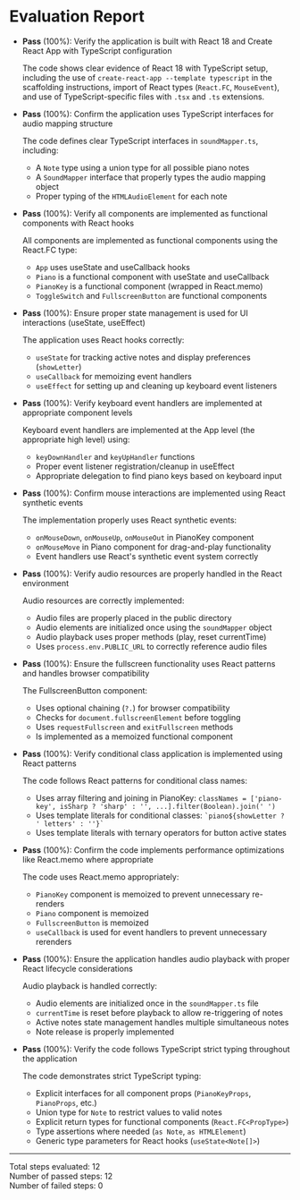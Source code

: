 # Evaluation Report

- **Pass** (100%): Verify the application is built with React 18 and Create React App with TypeScript configuration
  
  The code shows clear evidence of React 18 with TypeScript setup, including the use of `create-react-app --template typescript` in the scaffolding instructions, import of React types (`React.FC`, `MouseEvent`), and use of TypeScript-specific files with `.tsx` and `.ts` extensions.

- **Pass** (100%): Confirm the application uses TypeScript interfaces for audio mapping structure
  
  The code defines clear TypeScript interfaces in `soundMapper.ts`, including:
  - A `Note` type using a union type for all possible piano notes
  - A `SoundMapper` interface that properly types the audio mapping object
  - Proper typing of the `HTMLAudioElement` for each note

- **Pass** (100%): Verify all components are implemented as functional components with React hooks
  
  All components are implemented as functional components using the React.FC type:
  - `App` uses useState and useCallback hooks
  - `Piano` is a functional component with useState and useCallback
  - `PianoKey` is a functional component (wrapped in React.memo)
  - `ToggleSwitch` and `FullscreenButton` are functional components

- **Pass** (100%): Ensure proper state management is used for UI interactions (useState, useEffect)
  
  The application uses React hooks correctly:
  - `useState` for tracking active notes and display preferences (`showLetter`)
  - `useCallback` for memoizing event handlers
  - `useEffect` for setting up and cleaning up keyboard event listeners

- **Pass** (100%): Verify keyboard event handlers are implemented at appropriate component levels
  
  Keyboard event handlers are implemented at the App level (the appropriate high level) using:
  - `keyDownHandler` and `keyUpHandler` functions
  - Proper event listener registration/cleanup in useEffect
  - Appropriate delegation to find piano keys based on keyboard input

- **Pass** (100%): Confirm mouse interactions are implemented using React synthetic events
  
  The implementation properly uses React synthetic events:
  - `onMouseDown`, `onMouseUp`, `onMouseOut` in PianoKey component
  - `onMouseMove` in Piano component for drag-and-play functionality
  - Event handlers use React's synthetic event system correctly

- **Pass** (100%): Verify audio resources are properly handled in the React environment
  
  Audio resources are correctly implemented:
  - Audio files are properly placed in the public directory
  - Audio elements are initialized once using the `soundMapper` object
  - Audio playback uses proper methods (play, reset currentTime)
  - Uses `process.env.PUBLIC_URL` to correctly reference audio files

- **Pass** (100%): Ensure the fullscreen functionality uses React patterns and handles browser compatibility
  
  The FullscreenButton component:
  - Uses optional chaining (`?.`) for browser compatibility
  - Checks for `document.fullscreenElement` before toggling
  - Uses `requestFullscreen` and `exitFullscreen` methods
  - Is implemented as a memoized functional component

- **Pass** (100%): Verify conditional class application is implemented using React patterns
  
  The code follows React patterns for conditional class names:
  - Uses array filtering and joining in PianoKey: `classNames = ['piano-key', isSharp ? 'sharp' : '', ...].filter(Boolean).join(' ')`
  - Uses template literals for conditional classes: `` `piano${showLetter ? ' letters' : ''}` ``
  - Uses template literals with ternary operators for button active states

- **Pass** (100%): Confirm the code implements performance optimizations like React.memo where appropriate
  
  The code uses React.memo appropriately:
  - `PianoKey` component is memoized to prevent unnecessary re-renders
  - `Piano` component is memoized
  - `FullscreenButton` is memoized
  - `useCallback` is used for event handlers to prevent unnecessary rerenders

- **Pass** (100%): Ensure the application handles audio playback with proper React lifecycle considerations
  
  Audio playback is handled correctly:
  - Audio elements are initialized once in the `soundMapper.ts` file
  - `currentTime` is reset before playback to allow re-triggering of notes
  - Active notes state management handles multiple simultaneous notes
  - Note release is properly implemented

- **Pass** (100%): Verify the code follows TypeScript strict typing throughout the application
  
  The code demonstrates strict TypeScript typing:
  - Explicit interfaces for all component props (`PianoKeyProps`, `PianoProps`, etc.)
  - Union type for `Note` to restrict values to valid notes
  - Explicit return types for functional components (`React.FC<PropType>`)
  - Type assertions where needed (`as Note`, `as HTMLElement`)
  - Generic type parameters for React hooks (`useState<Note[]>`)

---

Total steps evaluated: 12  
Number of passed steps: 12  
Number of failed steps: 0